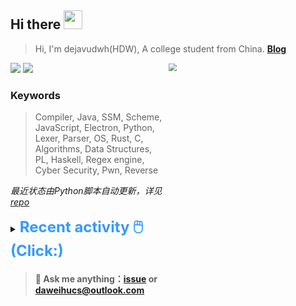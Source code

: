 ## Hi there <img src="https://raw.githubusercontent.com/MartinHeinz/MartinHeinz/master/wave.gif" width="30px">

> Hi, I'm dejavudwh(HDW), A college student from China. **[Blog](https://www.cnblogs.com/secoding)** 

![](https://komarev.com/ghpvc/?username=dejavudwh)
<img src="https://img.shields.io/badge/BLOG-dejavudwh-blue"><a href="https://www.cnblogs.com/secoding/"></a></img>
<img align="right" width="50%" src="https://github-readme-stats.vercel.app/api?username=dejavudwh&show_icons=true&theme=onedark&count_private=true" style="zoom: 80%;" /> 

### Keywords 

> Compiler, Java, SSM, Scheme, JavaScript, Electron, Python, Lexer, Parser, OS, Rust, C, Algorithms, Data Structures, PL, Haskell, Regex engine, Cyber Security, Pwn, Reverse

*最近状态由Python脚本自动更新，详见<a href="https://github.com/dejavudwh/dejavudwh"> repo</a>*

<details>

  <summary><font size="5.5" color="#3399FF"><b>Recent activity 🖱️(Click:)</b></font></summary>

  - <details open>

    <summary><font size="3.5" color="#3399FF"><b>Recent Post 🖱️</b></font></summary>
    <br>
    <table>
    <tr>
    <td>
    <!-- ZHIHUPOSTS:START --> 

    <!-- ZHIHUPOSTS:END -->
    </td>
    <td>
    <!-- GITHUB:START -->

    - [dejavudwh pushed to master in dejavudwh/Sachet](https://github.com/dejavudwh/Sachet/compare/37c8f03835...10910efe1d) - 2021-09-20T13:04:44Z
    - [dejavudwh pushed to master in dejavudwh/Sachet](https://github.com/dejavudwh/Sachet/compare/b121244ea5...37c8f03835) - 2021-09-20T11:14:52Z
    - [dejavudwh pushed to master in dejavudwh/Sachet](https://github.com/dejavudwh/Sachet/compare/604216d3fc...b121244ea5) - 2021-09-20T09:55:32Z
    - [dejavudwh pushed to master in dejavudwh/Sachet](https://github.com/dejavudwh/Sachet/compare/a9048bbbc6...604216d3fc) - 2021-09-20T09:20:44Z
    - [dejavudwh pushed to master in dejavudwh/Sachet](https://github.com/dejavudwh/Sachet/compare/ecd4281191...a9048bbbc6) - 2021-09-20T00:31:25Z
    <!-- GITHUB:END -->
    </td>
    </tr>
    </table>
  </details>

</details>

> #### 💬 Ask me anything：[issue](https://github.com/dejavudwh/dejavudwh/issues) or [daweihucs@outlook.com](mailto:daweihucs@outlook.com)